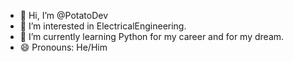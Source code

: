 - 👋 Hi, I’m @PotatoDev
- 👀 I’m interested in ElectricalEngineering.
- 🌱 I’m currently learning Python for my career and for my dream.
- 😄 Pronouns: He/Him

<!---
BlueFlash/BlueFlash is a ✨ special ✨ repository because its `README.md` (this file) appears on your GitHub profile.
You can click the Preview link to take a look at your changes.
--->
